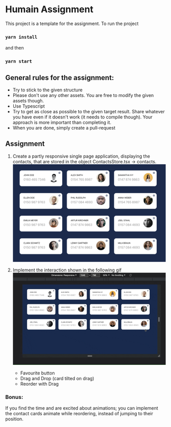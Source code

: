 # Humain  Assignment

This project is a template for the assignment.
To run the project

### `yarn install`

and then

### `yarn start`

## General rules for the assignment:

- Try to stick to the given structure
- Please don't use any other assets. You are free to modify the given assets though.
- Use Typescript
- Try to get as close as possible to the given target result. Share whatever you have even if it doesn't work (it needs to compile though). Your approach is more important than completing it.
- When you are done, simply create a pull-request

## Assignment

1. Create a partly responsive single page application, displaying the contacts, that are stored in the object ContactsStore.tsx -> contacts.
   ![Target design guide](./public/contacts.png)

2. Implement the interaction shown in the following gif
   ![Target interaction guide](./public/TargetInteraction.gif)
   - Favourite button
   - Drag and Drop (card tilted on drag)
   - Reorder with Drag

### Bonus:

If you find the time and are excited about animations; you can implement the contact cards animate while reordering, instead of jumping to their position.
